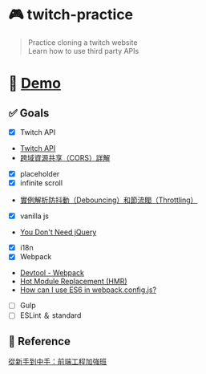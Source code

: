# :video_game: twitch-practice
> Practice cloning a twitch website <br>
> Learn how to use third party APIs <br>

# :round_pushpin: [Demo]( https://tony40508.github.io/twitch-practice/)

## :white_check_mark: Goals
- [x] Twitch API
* [Twitch API](https://dev.twitch.tv/docs) 
* [跨域資源共享（CORS）詳解](http://www.ruanyifeng.com/blog/2016/04/cors.html) 
- [x] placeholder
- [x] infinite scroll
* [實例解析防抖動（Debouncing）和節流閥（Throttling）](http://jinlong.github.io/2016/04/24/Debouncing-and-Throttling-Explained-Through-Examples/) 
- [x] vanilla js
* [You Don't Need jQuery](https://github.com/oneuijs/You-Dont-Need-jQuery/blob/master/README.zh-CN.md) 
- [x] i18n
- [x] Webpack
* [Devtool - Webpack](https://webpack.js.org/configuration/devtool/)
* [Hot Module Replacement (HMR)](https://github.com/webpack/docs/wiki/hot-module-replacement-with-webpack)
* [How can I use ES6 in webpack.config.js?](https://stackoverflow.com/questions/31903692/how-can-i-use-es6-in-webpack-config-js) 
- [ ] Gulp
- [ ] ESLint ＆ standard

## :link: Reference
[從新手到中手：前端工程加強班](https://github.com/aszx87410/frontend-intermediate-course)
